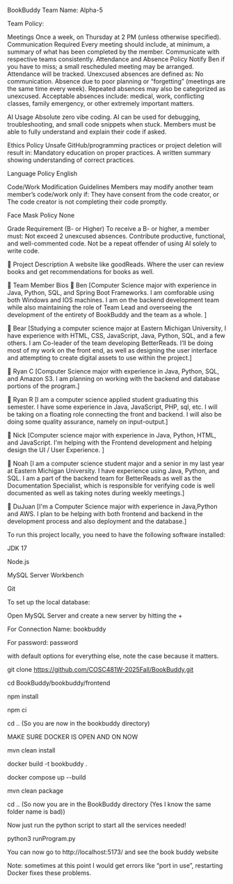 BookBuddy
Team Name: Alpha-5

Team Policy:

Meetings
Once a week, on Thursday at 2 PM (unless otherwise specified).
Communication Required
Every meeting should include, at minimum, a summary of what has been completed by the member.
Communicate with respective teams consistently.
Attendance and Absence Policy
Notify Ben if you have to miss; a small rescheduled meeting may be arranged.
Attendance will be tracked.
Unexcused absences are defined as:
No communication.
Absence due to poor planning or “forgetting” (meetings are the same time every week).
Repeated absences may also be categorized as unexcused.
Acceptable absences include: medical, work, conflicting classes, family emergency, or other extremely important matters.

AI Usage
Absolute zero vibe coding.
AI can be used for debugging, troubleshooting, and small code snippets when stuck.
Members must be able to fully understand and explain their code if asked.

Ethics Policy
Unsafe GitHub/programming practices or project deletion will result in:
Mandatory education on proper practices.
A written summary showing understanding of correct practices.

Language Policy
English

Code/Work Modification Guidelines
Members may modify another team member’s code/work only if:
They have consent from the code creator, or
The code creator is not completing their code promptly.

Face Mask Policy
None

Grade Requirement (B- or Higher)
To receive a B- or higher, a member must:
Not exceed 2 unexcused absences.
Contribute productive, functional, and well-commented code.
Not be a repeat offender of using AI solely to write code.

📖 Project Description
A website like goodReads. Where the user can review books and get recommendations for books as well.

🙌 Team Member Bios
🧑 Ben
[Computer Science major with experience in Java, Python, SQL, and Spring Boot Frameworks. I am comforable using both Windows and IOS machines. I am on the backend development team while also maintaining the role of Team Lead and overseeing the development of the entirety of BookBuddy and the team as a whole. ]

🧑 Bear
[Studying a computer science major at Eastern Michigan University, I have experience with HTML, CSS, JavaScript, Java, Python, SQL, and a few others. I am Co-leader of the team developing BetterReads. I’ll be doing most of my work on the front end, as well as designing the user interface and attempting to create digital assets to use within the project.]

🧑 Ryan C
[Computer Science major with experience in Java, Python, SQL, and Amazon S3. I am planning on working with the backend and database portions of the program.]

🧑 Ryan R
[I am a computer science applied student graduating this semester. I have some experience in Java, JavaScript, PHP, sql, etc. I will be taking on a floating role connecting the front and backend. I will also be doing some quality assurance, namely on input-output.]

🧑 Nick
[Computer science major with experience in Java, Python, HTML, and JavaScript. I'm helping with the Frontend development and helping design the UI / User Experience. ]

🧑 Noah
[I am a computer science student major and a senior in my last year at Eastern Michigan University. I have experience using Java, Python, and SQL. I am a part of the backend team for BetterReads as well as the Documentation Specialist, which is responsible for verifying code is well documented as well as taking notes during weekly meetings.]

🧑 DuJuan
[I'm a Computer Science major with experience in Java,Python and AWS. I plan to be helping with both frontend and backend in the development process and also deployment and the database.]

To run this project locally, you need to have the following software installed:

JDK 17

Node.js

MySQL Server Workbench

Git

To set up the local database:

Open MySQL Server and create a new server by hitting the +

For Connection Name: bookbuddy

For password: password

with default options for everything else, note the case because it matters.


git clone https://github.com/COSC481W-2025Fall/BookBuddy.git

cd BookBuddy/bookbuddy/frontend

npm install

npm ci

cd .. (So you are now in the bookbuddy directory)

MAKE SURE DOCKER IS OPEN AND ON NOW

mvn clean install

docker build -t bookbuddy .

docker compose up --build

mvn clean package

cd .. (So now you are in the BookBuddy directory (Yes I know the same folder name is bad))

Now just run the python script to start all the services needed!

python3 runProgram.py

You can now go to http://localhost:5173/ and see the book buddy website

Note: sometimes at this point I would get errors like “port in use”, restarting Docker fixes these problems.
